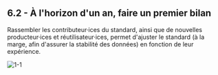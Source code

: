 ## 6.2 - À l'horizon d'un an, faire un premier bilan  

Rassembler les contributeur·ices du standard, ainsi que de nouvelles producteur·ices et réutilisateur·ices, permet d'ajuster le standard (à la marge, afin d'assurer la stabilité des données) en fonction de leur expérience. 

![1-1](/images/algo/1-1.png)
